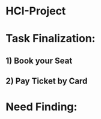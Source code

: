 # HCI-Project

# Task Finalization: #
## 1) Book your Seat ##
## 2) Pay Ticket by Card ##

# Need Finding: #
